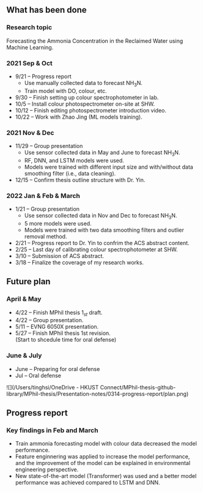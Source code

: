## What has been done
### Research topic
Forecasting the Ammonia Concentration in the Reclaimed Water using Machine Learning.

### 2021 Sep & Oct
* 9/21 – Progress report
    * Use manually collected data to forecast NH$_3$N.
    * Train model with DO, colour, etc.
* 9/30 – Finish setting up colour spectrophotometer in lab.
* 10/5 – Install colour photospectrometer on-site at SHW.
* 10/12 – Finish editing photospectrometer introduction video.
* 10/22 – Work with Zhao Jing (ML models training).

### 2021 Nov & Dec
* 11/29 – Group presentation
    * Use sensor collected data in May and June to forecast NH$_3$N.
    * RF, DNN, and LSTM models were used.
    * Models were trained with different input size and with/without data smoothing filter (i.e., data cleaning).
* 12/15 – Confirm thesis outline structure with Dr. Yin.

### 2022 Jan & Feb & March
* 1/21 – Group presentation
    * Use sensor collected data in Nov and Dec to forecast NH$_3$N.
    * 5 more models were used.
    * Models were trained with two data smoothing filters and outlier removal method.
* 2/21 – Progress report to Dr. Yin to confrim the ACS abstract content.
* 2/25 – Last day of calibrating colour spectrophotometer at SHW.
* 3/10 – Submission of ACS abstract.
* 3/18 – Finalize the coverage of my research works.

## Future plan
### April & May
* 4/22 – Finish MPhil thesis 1$_{st}$ draft.
* 4/22 – Group presentation.
* 5/11 – EVNG 6050X presentation.
* 5/27 – Finish MPhil thesis 1st revision.  
(Start to shcedule time for oral defense)

### June & July
* June – Preparing for oral defense
* Jul – Oral defense  

![](/Users/tinghsi/OneDrive - HKUST Connect/MPhil-thesis-github-library/MPhil-thesis/Presentation-notes/0314-progress-report/plan.png)

## Progress report 
### Key findings in Feb and March
* Train ammonia forecasting model with colour data decreased the model performance.
* Feature enginnering was applied to increase the model performance, and the improvement of the model can be explained in environmental engineering perspective.
* New state-of-the-art model (Transformer) was used and a better model performance was achieved compared to LSTM and DNN.
